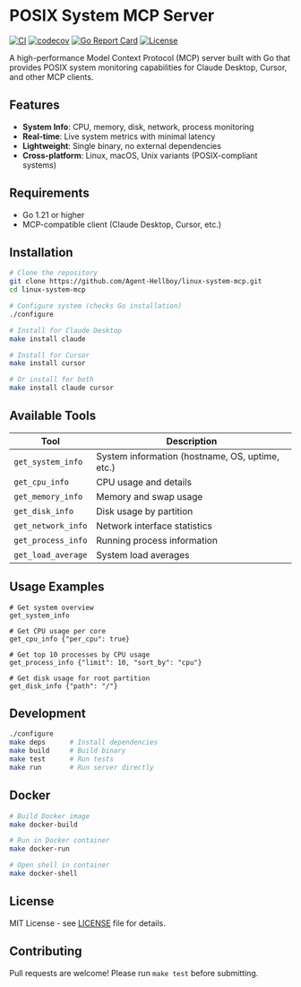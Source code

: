 # POSIX System MCP Server

[![CI](https://github.com/Agent-Hellboy/linux-system-mcp/actions/workflows/makefile.yml/badge.svg)](https://github.com/Agent-Hellboy/linux-system-mcp/actions/workflows/makefile.yml)
[![codecov](https://codecov.io/gh/Agent-Hellboy/posix-system-mcp/graph/badge.svg?token=zKt3tigjRQ)](https://codecov.io/gh/Agent-Hellboy/posix-system-mcp)
[![Go Report Card](https://goreportcard.com/badge/github.com/Agent-Hellboy/linux-system-mcp)](https://goreportcard.com/report/github.com/Agent-Hellboy/linux-system-mcp)
[![License](https://img.shields.io/badge/License-MIT-green.svg)](LICENSE)

A high-performance Model Context Protocol (MCP) server built with Go that provides POSIX system monitoring capabilities for Claude Desktop, Cursor, and other MCP clients.

## Features

- **System Info**: CPU, memory, disk, network, process monitoring  
- **Real-time**: Live system metrics with minimal latency
- **Lightweight**: Single binary, no external dependencies
- **Cross-platform**: Linux, macOS, Unix variants (POSIX-compliant systems)

## Requirements

- Go 1.21 or higher
- MCP-compatible client (Claude Desktop, Cursor, etc.)

## Installation

```bash
# Clone the repository
git clone https://github.com/Agent-Hellboy/linux-system-mcp.git
cd linux-system-mcp

# Configure system (checks Go installation)
./configure

# Install for Claude Desktop
make install claude

# Install for Cursor  
make install cursor

# Or install for both
make install claude cursor
```

## Available Tools

| Tool | Description |
|------|-------------|
| `get_system_info` | System information (hostname, OS, uptime, etc.) |
| `get_cpu_info` | CPU usage and details |
| `get_memory_info` | Memory and swap usage |
| `get_disk_info` | Disk usage by partition |
| `get_network_info` | Network interface statistics |
| `get_process_info` | Running process information |
| `get_load_average` | System load averages |

## Usage Examples

```
# Get system overview
get_system_info

# Get CPU usage per core
get_cpu_info {"per_cpu": true}

# Get top 10 processes by CPU usage
get_process_info {"limit": 10, "sort_by": "cpu"}

# Get disk usage for root partition
get_disk_info {"path": "/"}
```

## Development

```bash
./configure
make deps      # Install dependencies
make build     # Build binary
make test      # Run tests
make run       # Run server directly
```

## Docker

```bash
# Build Docker image
make docker-build

# Run in Docker container
make docker-run

# Open shell in container
make docker-shell
```


## License

MIT License - see [LICENSE](LICENSE) file for details.

## Contributing

Pull requests are welcome! Please run `make test` before submitting.
